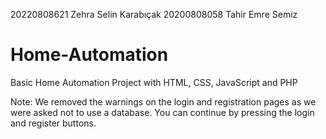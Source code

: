 20220808621 Zehra Selin Karabıçak
20200808058 Tahir Emre Semiz


# Home-Automation
Basic Home Automation Project with HTML, CSS, JavaScript and PHP

Note: We removed the warnings on the login and registration pages as we were asked not to use a database. You can continue by pressing the login and register buttons. 


